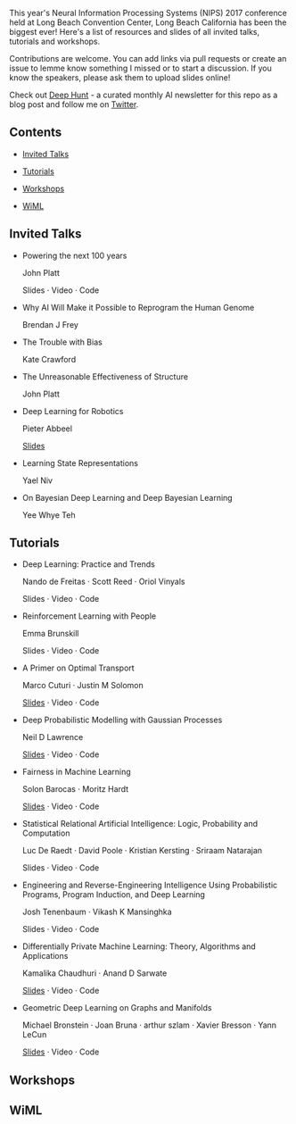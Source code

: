 This year's Neural Information Processing Systems (NIPS) 2017 conference held at Long Beach Convention Center, Long Beach California has been the biggest ever! Here's a list of resources and slides of all invited talks, tutorials and workshops.

Contributions are welcome. You can add links via pull requests or create an issue to lemme know something I missed or to start a discussion. If you know the speakers, please ask them to upload slides online!

Check out [Deep Hunt](https://www.deephunt.in) - a curated monthly AI newsletter for this repo as a blog post and follow me on [Twitter](https://www.twitter.com/hindupuravinash).

## Contents

- [Invited Talks](#invited-talks)

- [Tutorials](#tutorials)

- [Workshops](#workshops)

- [WiML](#wiml)


## Invited Talks

- Powering the next 100 years
  
  John Platt

  Slides · Video · Code

- Why AI Will Make it Possible to Reprogram the Human Genome
  
  Brendan J Frey

- The Trouble with Bias
  
  Kate Crawford

- The Unreasonable Effectiveness of Structure
  
  John Platt

- Deep Learning for Robotics
  
  Pieter Abbeel

  [Slides](https://www.dropbox.com/s/fdw7q8mx3x4wr0c/2017_12_xx_NIPS-keynote-final.pdf)

- Learning State Representations
  
  Yael Niv

- On Bayesian Deep Learning and Deep Bayesian Learning
  
  Yee Whye Teh


## Tutorials

- Deep Learning: Practice and Trends

  Nando de Freitas · Scott Reed · Oriol Vinyals

  Slides · Video · Code

- Reinforcement Learning with People

  Emma Brunskill

  Slides · Video · Code

- A Primer on Optimal Transport

  Marco Cuturi · Justin M Solomon

  [Slides](https://www.dropbox.com/s/55tb2cf3zipl6xu/aprimeronOT.pdf) · Video · Code

- Deep Probabilistic Modelling with Gaussian Processes

  Neil D Lawrence

  [Slides](http://inverseprobability.com/talks/lawrence-nips17/deep-probabilistic-modelling-with-gaussian-processes.html) · Video · Code    

- Fairness in Machine Learning

  Solon Barocas · Moritz Hardt

  [Slides](http://mrtz.org/nips17/#/) · Video · Code

- Statistical Relational Artificial Intelligence: Logic, Probability and Computation

  Luc De Raedt · David Poole · Kristian Kersting · Sriraam Natarajan

  Slides · Video · Code

- Engineering and Reverse-Engineering Intelligence Using Probabilistic Programs, Program Induction, and Deep Learning

  Josh Tenenbaum · Vikash K Mansinghka

  Slides · Video · Code

- Differentially Private Machine Learning: Theory, Algorithms and Applications

  Kamalika Chaudhuri · Anand D Sarwate

  [Slides](http://www.ece.rutgers.edu/~asarwate/nips2017/NIPS17_DPML_Tutorial.pdf) · Video · Code

- Geometric Deep Learning on Graphs and Manifolds

  Michael Bronstein · Joan Bruna · arthur szlam · Xavier Bresson · Yann LeCun

  [Slides](https://www.dropbox.com/s/zdosxw3nc3f1p2r/NIPS-GDL.pdf) · Video · Code
              
## Workshops


## WiML